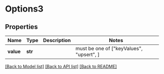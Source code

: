 # Options3


## Properties
Name | Type | Description | Notes
------------ | ------------- | ------------- | -------------
**value** | **str** |  |  must be one of ["keyValues", "upsert", ]

[[Back to Model list]](../README.md#documentation-for-models) [[Back to API list]](../README.md#documentation-for-api-endpoints) [[Back to README]](../README.md)


